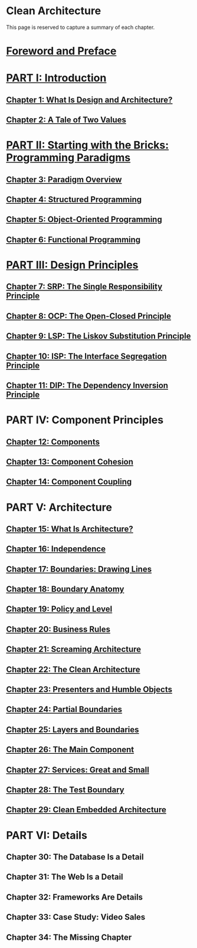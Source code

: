 # Clean Architecture

This page is reserved to capture a summary of each chapter.

# [Foreword and Preface](./summaries/preface.md)

# [PART I: Introduction](./summaries/part-1.md)

## [Chapter 1: What Is Design and Architecture?](./summaries/chapter-1.md)

## [Chapter 2: A Tale of Two Values](summaries/chapter-2.md)

# [PART II: Starting with the Bricks: Programming Paradigms](summaries/part-2.md)

## [Chapter 3: Paradigm Overview](summaries/chapter-3.md)

## [Chapter 4: Structured Programming](summaries/chapter-4.md)

## [Chapter 5: Object-Oriented Programming](summaries/chapter-5.md)

## [Chapter 6: Functional Programming](summaries/chapter-6.md)

# [PART III: Design Principles](summaries/part-3.md)

## [Chapter 7: SRP: The Single Responsibility Principle](summaries/chapter-7.md)

## [Chapter 8: OCP: The Open-Closed Principle](summaries/chapter-8.md)

## [Chapter 9: LSP: The Liskov Substitution Principle](summaries/chapter-9.md)

## [Chapter 10: ISP: The Interface Segregation Principle](summaries/chapter-10.md)

## [Chapter 11: DIP: The Dependency Inversion Principle](summaries/chapter-11.md)

# PART IV: Component Principles

## [Chapter 12: Components](summaries/chapter-12.md)

## [Chapter 13: Component Cohesion](summaries/chapter-13.md)

## [Chapter 14: Component Coupling](summaries/chapter-14.md)

# PART V: Architecture

## [Chapter 15: What Is Architecture?](summaries/chapter-15.md)

## [Chapter 16: Independence](summaries/chapter-16.md)

## [Chapter 17: Boundaries: Drawing Lines](summaries/chapter-17.md)

## [Chapter 18: Boundary Anatomy](summaries/chapter-18.md)

## [Chapter 19: Policy and Level](summaries/chapter-19.md)

## [Chapter 20: Business Rules](summaries/chapter-20.md)

## [Chapter 21: Screaming Architecture](summaries/chapter-21.md)

## [Chapter 22: The Clean Architecture](summaries/chapter-22.md)

## [Chapter 23: Presenters and Humble Objects](summaries/chapter-23.md)

## [Chapter 24: Partial Boundaries](summaries/chapter-24.md)

## [Chapter 25: Layers and Boundaries](summaries/chapter-25.md)

## [Chapter 26: The Main Component](summaries/chapter-26.md)

## [Chapter 27: Services: Great and Small](summaries/chapter-27.md)

## [Chapter 28: The Test Boundary](summaries/chapter-28.md)

## [Chapter 29: Clean Embedded Architecture](summaries/chapter-29.md)

# PART VI: Details

## Chapter 30: The Database Is a Detail

## Chapter 31: The Web Is a Detail

## Chapter 32: Frameworks Are Details

## Chapter 33: Case Study: Video Sales

## Chapter 34: The Missing Chapter
